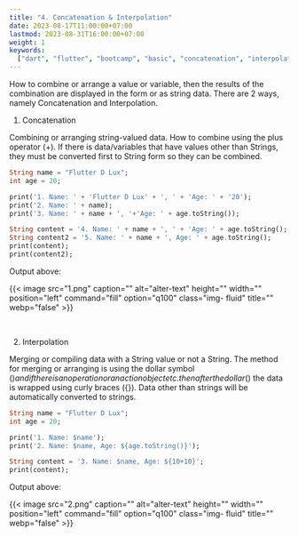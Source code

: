 ```yaml
---
title: "4. Concatenation & Interpolation"
date: 2023-08-17T11:00:00+07:00
lastmod: 2023-08-31T16:00:00+07:00
weight: 1
keywords:
  ["dart", "flutter", "bootcamp", "basic", "concatenation", "interpolation"]
---
```


How to combine or arrange a value or variable, then the results of the combination are displayed in the form or as string data. There are 2 ways, namely Concatenation and Interpolation.

1. Concatenation

Combining or arranging string-valued data. How to combine using the plus operator (+). If there is data/variables that have values other than Strings, they must be converted first to String form so they can be combined.

```dart
String name = "Flutter D Lux";
int age = 20;

print('1. Name: ' + 'Flutter D Lux' + ', ' + 'Age: ' + '20');
print('2. Name: ' + name);
print('3. Name: ' + name + ', '+'Age: ' + age.toString());

String content = '4. Name: ' + name + ', ' + 'Age: ' + age.toString();
String content2 = '5. Name: ' + name + ', Age: ' + age.toString();
print(content);
print(content2);
```

Output above:

{{< image src="1.png" caption="" alt="alter-text" height="" width="" position="left" command="fill" option="q100" class="img- fluid" title="" webp="false" >}}

<br>

2. Interpolation

Merging or compiling data with a String value or not a String. The method for merging or arranging is using the dollar symbol ($) and if there is an operation or an action object etc. then after the dollar ($) the data is wrapped using curly braces ({}). Data other than strings will be automatically converted to strings.

```dart
String name = "Flutter D Lux";
int age = 20;

print('1. Name: $name');
print('2. Name: $name, Age: ${age.toString()}');

String content = '3. Name: $name, Age: ${10+10}';
print(content);
```

Output above:

{{< image src="2.png" caption="" alt="alter-text" height="" width="" position="left" command="fill" option="q100" class="img- fluid" title="" webp="false" >}}

<br>
